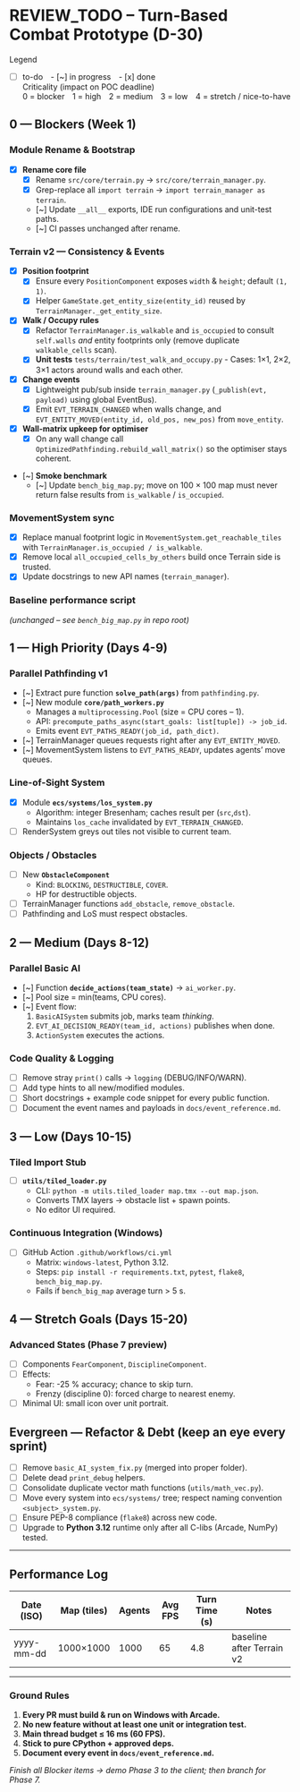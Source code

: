 # REVIEW_TODO – Turn-Based Combat Prototype (D-30)

Legend  
- [ ] to-do - [~] in progress - [x] done  
Criticality (impact on POC deadline)  
0 = blocker 1 = high 2 = medium 3 = low 4 = stretch / nice-to-have

## 0 — Blockers (Week 1)

### Module Rename & Bootstrap
- [x] **Rename core file**
  - [x] Rename `src/core/terrain.py` → `src/core/terrain_manager.py`.
  - [X] Grep-replace all `import terrain` → `import terrain_manager as terrain`.
  - [~] Update `__all__` exports, IDE run configurations and unit-test paths.
  - [~] CI passes unchanged after rename.

### Terrain v2 — Consistency & Events
- [x] **Position footprint**
  - [x] Ensure every `PositionComponent` exposes `width` & `height`; default `(1, 1)`.
  - [x] Helper `GameState.get_entity_size(entity_id)` reused by `TerrainManager._get_entity_size`.
- [x] **Walk / Occupy rules**
  - [x] Refactor `TerrainManager.is_walkable` and `is_occupied` to consult `self.walls`
        *and* entity footprints only (remove duplicate `walkable_cells` scan).
  - [x] **Unit tests** `tests/terrain/test_walk_and_occupy.py`
        - Cases: 1×1, 2×2, 3×1 actors around walls and each other.
- [x] **Change events**
  - [x] Lightweight pub/sub inside `terrain_manager.py`
        (`_publish(evt, payload)` using global EventBus).
  - [x] Emit `EVT_TERRAIN_CHANGED` when walls change, and  
        `EVT_ENTITY_MOVED(entity_id, old_pos, new_pos)` from `move_entity`.
- [x] **Wall-matrix upkeep for optimiser**
  - [x] On any wall change call
        `OptimizedPathfinding.rebuild_wall_matrix()` so the optimiser stays coherent.
- [~] **Smoke benchmark**
  - [~] Update `bench_big_map.py`; move on 100 × 100 map must never return
        false results from `is_walkable` / `is_occupied`.

### MovementSystem sync
- [x] Replace manual footprint logic in
      `MovementSystem.get_reachable_tiles` with
      `TerrainManager.is_occupied / is_walkable`.
- [x] Remove local `all_occupied_cells_by_others` build once Terrain side is trusted.
- [x] Update docstrings to new API names (`terrain_manager`).

### Baseline performance script
*(unchanged – see `bench_big_map.py` in repo root)*

## 1 — High Priority (Days 4-9)

### Parallel Pathfinding v1
- [~] Extract pure function **`solve_path(args)`** from `pathfinding.py`.  
- [~] New module **`core/path_workers.py`**  
  - Manages a `multiprocessing.Pool` (size = CPU cores – 1).  
  - API: `precompute_paths_async(start_goals: list[tuple]) -> job_id`.  
  - Emits event `EVT_PATHS_READY(job_id, path_dict)`.  
- [~] TerrainManager queues requests right after any `EVT_ENTITY_MOVED`.  
- [~] MovementSystem listens to `EVT_PATHS_READY`, updates agents’ move queues.

### Line-of-Sight System
- [x] Module **`ecs/systems/los_system.py`**  
  - Algorithm: integer Bresenham; caches result per (`src`,`dst`).  
  - Maintains `los_cache` invalidated by `EVT_TERRAIN_CHANGED`.  
- [ ] RenderSystem greys out tiles not visible to current team.

### Objects / Obstacles
- [ ] New **`ObstacleComponent`**  
  - Kind: `BLOCKING`, `DESTRUCTIBLE`, `COVER`.  
  - HP for destructible objects.  
- [ ] TerrainManager functions `add_obstacle`, `remove_obstacle`.  
- [ ] Pathfinding and LoS must respect obstacles.

## 2 — Medium (Days 8-12)

### Parallel Basic AI
- [~] Function **`decide_actions(team_state)`** → `ai_worker.py`.  
- [~] Pool size = min(teams, CPU cores).  
- [~] Event flow:  
  1. `BasicAISystem` submits job, marks team *thinking*.  
  2. `EVT_AI_DECISION_READY(team_id, actions)` publishes when done.  
  3. `ActionSystem` executes the actions.

### Code Quality & Logging
- [ ] Remove stray `print()` calls → `logging` (DEBUG/INFO/WARN).  
- [ ] Add type hints to all new/modified modules.  
- [ ] Short docstrings + example code snippet for every public function.  
- [ ] Document the event names and payloads in `docs/event_reference.md`.

## 3 — Low (Days 10-15)

### Tiled Import Stub
- [ ] **`utils/tiled_loader.py`**  
  - CLI: `python -m utils.tiled_loader map.tmx --out map.json`.  
  - Converts TMX layers → obstacle list + spawn points.  
  - No editor UI required.

### Continuous Integration (Windows)
- [ ] GitHub Action `.github/workflows/ci.yml`  
  - Matrix: `windows-latest`, Python 3.12.  
  - Steps: `pip install -r requirements.txt`, `pytest`, `flake8`, `bench_big_map.py`.  
  - Fails if `bench_big_map` average turn > 5 s.

## 4 — Stretch Goals (Days 15-20)

### Advanced States (Phase 7 preview)
- [ ] Components `FearComponent`, `DisciplineComponent`.  
- [ ] Effects:  
  - Fear: -25 % accuracy; chance to skip turn.  
  - Frenzy (discipline 0): forced charge to nearest enemy.  
- [ ] Minimal UI: small icon over unit portrait.

## Evergreen — Refactor & Debt (keep an eye every sprint)

- [ ] Remove `basic_AI_system_fix.py` (merged into proper folder).  
- [ ] Delete dead `print_debug` helpers.  
- [ ] Consolidate duplicate vector math functions (`utils/math_vec.py`).  
- [ ] Move every system into `ecs/systems/` tree; respect naming convention `<subject>_system.py`.  
- [ ] Ensure PEP-8 compliance (`flake8`) across new code.  
- [ ] Upgrade to **Python 3.12** runtime only after all C-libs (Arcade, NumPy) tested. 

---

## Performance Log

| Date (ISO) | Map (tiles) | Agents | Avg FPS | Turn Time (s) | Notes |
|------------|-------------|--------|---------|---------------|-------|
| yyyy-mm-dd | 1000×1000 | 1000 | 65 | 4.8 | baseline after Terrain v2 |

---

### Ground Rules
1. **Every PR must build & run on Windows with Arcade.**  
2. **No new feature without at least one unit or integration test.**  
3. **Main thread budget ≤ 16 ms (60 FPS).**  
4. **Stick to pure CPython + approved deps.**  
5. **Document every event in `docs/event_reference.md`.**

*Finish all Blocker items → demo Phase 3 to the client; then branch for Phase 7.*
